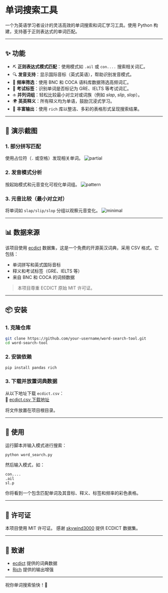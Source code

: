 # 单词搜索工具

一个为英语学习者设计的灵活高效的单词搜索和词汇学习工具。使用 Python 构建，支持基于正则表达式的单词匹配。

---

## ✨ 功能

- ⛏️ **正则表达式模式匹配**：使用模式如 `.ail` 或 `con....` 搜索相关词汇。
- 🔍 **发音支持**：显示国际音标（英式英语），帮助识别发音模式。
- 🔢 **频率筛选**：使用 BNC 和 COCA 语料库数据筛选高频词汇。
- 🔹 **考试标签**：识别单词是否标记为 GRE、IELTS 等考试词汇。
- 🕁️ **并列词组**：轻松比较最小对立对或词族（例如 *slap*, *slip*, *slop*）。
- 🌍 **英英释义**：所有释义均为单语，鼓励沉浸式学习。
- 🌟 **丰富输出**：使用 `rich` 库以整洁、多彩的表格形式呈现搜索结果。

---

## 🔹 演示截图

### 1. 部分拼写匹配
使用占位符（`.` 或空格）发现相关单词。
![partial](https://github.com/user-attachments/assets/b4378e07-8376-474b-b920-04ce8f508294)

### 2. 发音模式分析
按起始模式和元音变化可视化单词组。
![pattern](https://github.com/user-attachments/assets/e4402d0c-457a-4cc7-a4bd-87c77a2f5ea6)

### 3. 元音比较（最小对立对）
将单词如 `slap/slip/slop` 分组以观察元音变化。
![minimal](https://github.com/user-attachments/assets/1d00653f-be1b-4bee-9985-b3b1c2148ee5)

---

## 📊 数据来源

该项目使用 [ecdict](https://github.com/skywind3000/ecdict) 数据集，这是一个免费的开源英汉词典，采用 CSV 格式。它包括：

- 单词拼写和英式国际音标
- 释义和考试标签（GRE、IELTS 等）
- 来自 BNC 和 COCA 的词频数据

> 本项目尊重 ECDICT 原始 MIT 许可证。

---

## 📦 安装

### 1. 克隆仓库
```bash
git clone https://github.com/your-username/word-search-tool.git
cd word-search-tool
```

### 2. 安装依赖
```bash
pip install pandas rich
```

### 3. 下载并放置词典数据  
从以下地址下载 `ecdict.csv`：  
🔗 [ecdict.csv 下载地址](https://github.com/skywind3000/ECDICT/blob/master/ecdict.csv)  

将文件放置在项目根目录。

---

## 🚀 使用

运行脚本并输入模式进行搜索：
```bash
python word_search.py
```
然后输入模式，如：
```
con....
.ail
sl.p
```
你将看到一个包含匹配单词及其音标、释义、标签和频率的彩色表格。

---

## 📍 许可证

本项目使用 MIT 许可证。
感谢 [skywind3000](https://github.com/skywind3000) 提供 ECDICT 数据集。

---

## 🙏 致谢

- [ecdict](https://github.com/skywind3000/ecdict) 提供的词典数据
- [Rich](https://github.com/Textualize/rich) 提供的输出增强

---

祝你单词搜索愉快！🤖
```
